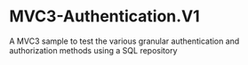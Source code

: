 MVC3-Authentication.V1
======================

A MVC3 sample to test the various granular authentication and authorization methods using a SQL repository